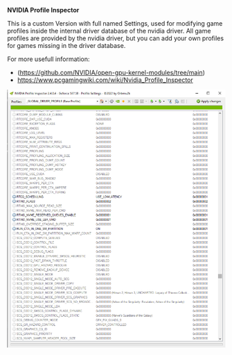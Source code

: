 **NVIDIA Profile Inspector**

This is a custom Version with full named Settings, used for modifying game profiles inside the internal driver database of the nvidia driver.
All game profiles are provided by the nvidia driver, but you can add your own profiles for games missing in the driver database.

For more usefull information:
* (https://github.com/NVIDIA/open-gpu-kernel-modules/tree/main)
* https://www.pcgamingwiki.com/wiki/Nvidia_Profile_Inspector

![](n_screen_default.png)
